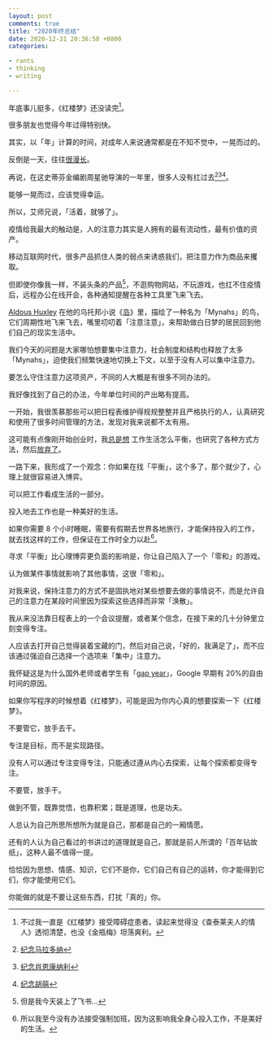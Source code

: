 ```yaml
---
layout: post
comments: true
title: "2020年终总结"
date: 2020-12-31 20:36:58 +0800
categories: 

- rants
- thinking
- writing

---
```


年底事儿挺多，《红楼梦》还没读完[^0]。

很多朋友也觉得今年过得特别快。

其实，以「年」计算的时间，对成年人来说通常都是在不知不觉中，一晃而过的。

反倒是一天，往往[很漫长](https://lenciel.com/2016/05/but-does-it-float/)。

再说，在这史蒂芬金编剧周星驰导演的一年里，很多人没有扛过去[^1][^2][^3]。

能够一晃而过，应该觉得幸运。

所以，艾师兄说，「活着，就够了」。

疫情给我最大的触动是，人的注意力其实是人拥有的最有流动性，最有价值的资产。

移动互联网时代，很多产品抓住人类的弱点来诱惑我们，把注意力作为商品来攫取。

但即使你像我一样，不装头条的产品[^4]，不逛购物网站，不玩游戏，也扛不住疫情后，远程办公在线开会，各种通知提醒在各种工具里飞来飞去。

[Aldous Huxley](https://en.wikipedia.org/wiki/Aldous_Huxley) 在他的乌托邦小说《[岛](https://book.douban.com/subject/30174065/)》里，描绘了一种名为「Mynahs」的鸟，它们周期性地飞来飞去，嘴里叨叨着「注意注意」，来帮助做白日梦的居民回到他们自己的现实生活中。

我们今天的问题是大家哪怕想要集中注意力，社会制度和结构也释放了太多「Mynahs」，迫使我们频繁快速地切换上下文，以至于没有人可以集中注意力。

要怎么守住注意力这项资产，不同的人大概是有很多不同办法的。

我好像找到了自己的办法，今年单位时间的产出略有提高。

一开始，我很羡慕那些可以把日程表维护得规规整整并且严格执行的人，认真研究和使用了很多时间管理的方法，发现对我来说都不太有用。

这可能有点像刚开始创业时，我[总是想](https://lenciel.com/2015/10/the-myth-of-work-life-balance/) 工作生活怎么平衡，也研究了各种方式方法，然后[放弃了](https://lenciel.com/2015/10/the-solution-of-work-life-balance/)。

一路下来，我形成了一个观念：你如果在找「平衡」，这个多了，那个就少了，心理上就很容易进入博弈。

可以把工作看成生活的一部分。

投入地去工作也是一种美好的生活。

如果你需要 8 个小时睡眠，需要有假期去世界各地旅行，才能保持投入的工作，就去找这样的工作，但保证在工作时全力以赴[^5]。

寻求「平衡」比心理博弈更负面的影响是，你让自己陷入了一个「零和」的游戏。

认为做某件事情就影响了其他事情，这很「零和」。

对我来说，保持注意力的方式不是固执地对某些想要去做的事情说不，而是允许自己的注意力在某段时间里因为探索这些选择而非常「涣散」。

我从来没法靠日程表上的一个会议提醒，或者某个信念，在接下来的几十分钟里立刻变得专注。

人应该去打开自己觉得装着宝藏的门，然后对自己说，「好的，我满足了」，而不应该通过强迫自己选择一个选项来「集中」注意力。

我怀疑这是为什么国外老师或者学生有「[gap year](https://en.wikipedia.org/wiki/Gap_year#:~:text=A%20gap%20year%2C%20also%20known,some%20type%20of%20regular%20work)」，Google 早期有 20%的自由时间的原因。

如果你写程序的时候想着《红楼梦》，可能是因为你内心真的想要探索一下《红楼梦》。

不要管它，放手去干。

专注是目标，而不是实现路径。

没有人可以通过专注变得专注，只能通过遵从内心去探索，让每个探索都变得专注。

不要管，放手干。

做到不管，既靠觉悟，也靠积累；既是道理，也是功夫。

人总认为自己所思所想所为就是自己，那都是自己的一厢情愿。

还有的人认为自己看过的书讲过的道理就是自己，那就是前人所谓的「百年钻故纸」，这种人最不值得一提。

恰恰因为思想、情感、知识，它们不是你，它们自己有自己的运转，你才能得到它们，你才能使用它们。

你能做的就是不要让这些东西，打扰「真的」你。

[^0]: 不过我一直是《红楼梦》接受障碍症患者。读起来觉得没《查泰莱夫人的情人》透彻清楚，也没《金瓶梅》坦荡爽利。
[^1]: [纪念马拉多纳](https://lenciel.com/2020/11/rip-diego-maradona/)
[^2]: [纪念肖恩康纳利](https://lenciel.com/2020/10/rip-sir-thomas-sean-connery/)
[^3]: [纪念胡萌](https://lenciel.com/2020/03/hu-meng/)
[^4]: 但是我今天装上了飞书…
[^5]: 所以我至今没有办法接受强制加班，因为这影响我全身心投入工作，不是美好的生活。